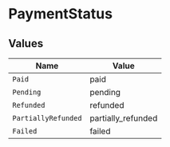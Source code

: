 # PaymentStatus


## Values

| Name                | Value               |
| ------------------- | ------------------- |
| `Paid`              | paid                |
| `Pending`           | pending             |
| `Refunded`          | refunded            |
| `PartiallyRefunded` | partially_refunded  |
| `Failed`            | failed              |